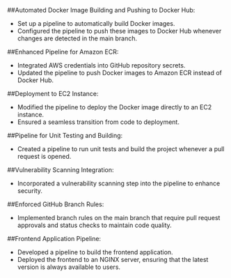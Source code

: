 ##Automated Docker Image Building and Pushing to Docker Hub:

- Set up a pipeline to automatically build Docker images.
- Configured the pipeline to push these images to Docker Hub whenever changes are detected in the main branch.

##Enhanced Pipeline for Amazon ECR:

- Integrated AWS credentials into GitHub repository secrets.
- Updated the pipeline to push Docker images to Amazon ECR instead of Docker Hub.

##Deployment to EC2 Instance:

- Modified the pipeline to deploy the Docker image directly to an EC2 instance.
- Ensured a seamless transition from code to deployment.

##Pipeline for Unit Testing and Building:

- Created a pipeline to run unit tests and build the project whenever a pull request is opened.

##Vulnerability Scanning Integration:

- Incorporated a vulnerability scanning step into the pipeline to enhance security.

##Enforced GitHub Branch Rules:

- Implemented branch rules on the main branch that require pull request approvals and status checks to maintain code quality.

##Frontend Application Pipeline:

- Developed a pipeline to build the frontend application.
- Deployed the frontend to an NGINX server, ensuring that the latest version is always available to users.
